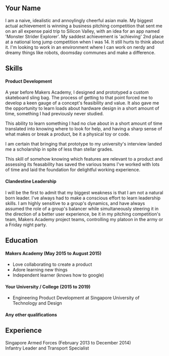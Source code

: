 ## Your Name

I am a naive, idealistic and annoylingly cheerful asian male.
My biggest actual achievement is winning a business pitching competition that sent me on an all expense paid trip to Silicon Valley, with an idea for an app named 'Monster Strider Explorer'. My saddest achievement is 'achieving' 2nd place at a national long jump competition when I was 14. It still hurts to think about it.
I'm looking to work in an environment where I can work on nerdy and dreamy things like robots, doomsday communes and make a difference.

## Skills

#### Product Development

A year before Makers Academy, I designed and prototyped a custom skateboard sling bag. The process of getting to that point forced me to develop a keen gauge of a concept's feasibility and value. It also gave me the opportunity to learn loads about hardware design in a short amount of time, something I had previously never studied.

This ability to learn something I had no clue about in a short amount of time translated into knowing where to look for help, and having a sharp sense of what makes or break a product, be it a physical toy or code.

I am certain that bringing that prototype to my university's interview landed me a scholarship in spite of less than stellar grades.

This skill of somehow knowing which features are relevant to a product and assessing its feasability has saved the various teams I've worked with lots of time and laid the foundation for delightful working experience.

#### Clandestine Leadership

I will be the first to admit that my biggest weakness is that I am not a natural born leader. I've always had to make a conscious effort to learn leadership skills. I am highly sensitive to a group's dynamics, and have always assumed the role of a group's balancer while simultaneously steering it in the direction of a better user experience, be it in my pitching competition's team, Makers Academy project teams, controlling my platoon in the army or a Friday night party.


## Education

#### Makers Academy (May 2015 to August 2015)

- Love collaborating to create a product
- Adore learning new things
- Independent learner (knows how to google)

#### Your University / College (2015 to 2019)

- Engineering Product Development at Singapore University of Technology and Design

#### Any other qualifications

## Experience

Singapore Armed Forces (February 2013 to December 2014)    
Infantry Leader and Transport Specialist
